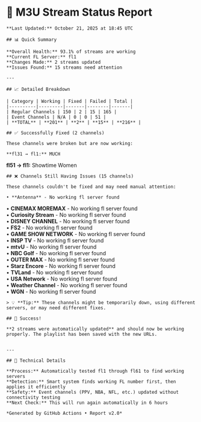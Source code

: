# 🔧 M3U Stream Status Report
    
    **Last Updated:** October 21, 2025 at 18:45 UTC
    
    ## 📊 Quick Summary
    
    **Overall Health:** 93.1% of streams are working  
    **Current FL Server:** fl1  
    **Changes Made:** 2 streams updated  
    **Issues Found:** 15 streams need attention  
    
    ---
    
    ## 📈 Detailed Breakdown
    
    | Category | Working | Fixed | Failed | Total |
    |----------|---------|-------|--------|-------|
    | Regular Channels | 150 | 2 | 15 | 165 |
    | Event Channels | N/A | 0 | 0 | 51 |
    | **TOTAL** | **201** | **2** | **15** | **216** |
    
    ## ✅ Successfully Fixed (2 channels)
    
    These channels were broken but are now working:
    
    **fl31 → fl1:** MUCH  
**fl51 → fl1:** Showtime Women  

    ## ❌ Channels Still Having Issues (15 channels)
    
    These channels couldn't be fixed and may need manual attention:
    
    • **Antenna** - No working fl server found  
• **CINEMAX MOREMAX** - No working fl server found  
• **Curiosity Stream** - No working fl server found  
• **DISNEY CHANNEL** - No working fl server found  
• **FS2** - No working fl server found  
• **GAME SHOW NETWORK** - No working fl server found  
• **INSP TV** - No working fl server found  
• **mtvU** - No working fl server found  
• **NBC Golf** - No working fl server found  
• **OUTER MAX** - No working fl server found  
• **Starz Encore** - No working fl server found  
• **TVLand** - No working fl server found  
• **USA Network** - No working fl server found  
• **Weather Channel** - No working fl server found  
• **WGN** - No working fl server found  

    > 💡 **Tip:** These channels might be temporarily down, using different servers, or may need different fixes.
    
    ## 🎉 Success!
    
    **2 streams were automatically updated** and should now be working properly. The playlist has been saved with the new URLs.
    
    
    ---
    
    ## 🔧 Technical Details
    
    **Process:** Automatically tested fl1 through fl61 to find working servers  
    **Detection:** Smart system finds working FL number first, then applies it efficiently  
    **Safety:** Event channels (PPV, NBA, NFL, etc.) updated without connectivity testing  
    **Next Check:** This will run again automatically in 6 hours  
    
    *Generated by GitHub Actions • Report v2.0*
    